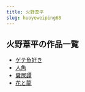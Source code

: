 ```yaml
---
title: 火野葦平
slug: huoyeweiping68
---
```


## 火野葦平の作品一覧

- [ゲテ魚好き](geteyuhaoki56)
- [人魚](renyue3)
- [糞尿譚](fenniaotan2e)
- [花と龍](huatolong85)
